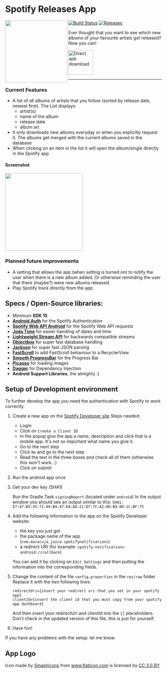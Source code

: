 # Spotify Releases App

 <img src="https://user-images.githubusercontent.com/16801528/38161679-26d1106e-34d4-11e8-817d-71121e8e922a.png"  align="left"
width="200"
    >

[![Build Status](https://travis-ci.org/panmau/spotify-releases-app.svg?branch=master)](https://travis-ci.org/panmau/spotify-releases-app)
[![Releases](https://img.shields.io/badge/release-v1.1.1-blue.svg)](https://github.com/panmau/spotify-releases-app/releases/latest)

Ever thought that you want to see which new albums of your favourite artists got released? Now you can!

[<img src="https://user-images.githubusercontent.com/16801528/38161462-4e1f19b8-34cf-11e8-8082-49cf95d17be9.png"
      alt="Direct apk download"
      height="80">](https://github.com/panmau/notifications-for-spotify/releases/latest)

---

### Current Features

- A list of all albums of artists that you follow (sorted by release date, newest first). 
The List displays:
   - artist(s)
   - name of the album
   - release date
   - album art
- It only downloads new albums everyday or when you explicitly request it. The albums get merged with the current albums saved in the database
- When clicking on an item in the list it will open the album/single directly in the Spotify app

#### Screenshot

   <img src="https://user-images.githubusercontent.com/16801528/38161360-e11aeb9a-34cd-11e8-9345-8aa49faf0f28.png" width="250">

### Planned future improvements
- A setting that allows the app (when setting is turned on) to notify the user when there is a new album added. Or otherwise reminding the user that there (maybe?) were new albums released.
- Play Spotify track directly from the app
  
## Specs / Open-Source libraries:
- Minimum **SDK 15**
- [**Android Auth**](https://github.com/spotify/android-auth) for the Spotify Authentication
- [**Spotify Web API Android**](https://github.com/kaaes/spotify-web-api-android) for the Spotify Web API requests
- [**Joda Time**](https://github.com/dlew/joda-time-android) for easier handling of dates and time
- [**Lightweight Stream API**](https://github.com/aNNiMON/Lightweight-Stream-API) for backwards compatible streams
- [**Objectbox**](https://github.com/objectbox/objectbox-java) for super fast database handling
- [**Jackson**](https://github.com/FasterXML/jackson-databind) for super fast JSON parsing
- [**FastScroll**](https://github.com/L4Digital/FastScroll) to add FastScroll behaviour to a RecyclerView
- [**Smooth ProgressBar**](https://github.com/castorflex/SmoothProgressBar) for the Progress Bar
- [**Picasso**](https://github.com/square/picasso) for loading images
- [**Dagger**](https://github.com/google/dagger) for Dependency Injection
- **Android Support Libraries**, the almighty :)
  
## Setup of Development environment

To further develop the app you need the authentication with Spotify to work correctly.

1. Create a new app on the [Spotify Developer site](https://beta.developer.spotify.com/dashboard/) 
   Steps needed:
   - Login
   - Click on `Create a Client ID`
   - In the popup give the app a name, description and click that is a mobile app. It's not so important what name you give it.
   - Go to the next step
   - Click `No` and go to the next step
   - Read the text in the three boxes and check all of them (otherwise this won't work...)
   - Click on submit
2. Run the android app once
3. Get your dev key (SHA1)

    Run the Gradle Task `signingReport` (located under `android`)
    In the output window you should see an output similar to this:
    `SHA1: E7:47:B5:45:71:A9:B4:47:EA:AD:21:D7:7C:A2:8D:B4:89:1C:BF:75`

4. Add the following information to the app on the Spotify Developer website:
   - the key you just got
   - the package name of the app (`com.maracuja_juice.spotifynotifications`)
   - a redirect URI (for example: `spotify-notifications-android://callback`)
   
   You can add it by clicking on `Edit Settings` and then putting the information into the corresponding fields.
   
5. Change the content of the file `config.properties` in the `res/raw` folder
Replace it with the two following lines:
    ```
   redirectUri={insert your redirect uri that you set in your spotify app}
   clientId={insert the client id that you must copy from your spotify app dashboard}
    ```
   And then insert your redirectUri and clientId into the `{}` placeholders.
   Don't check in the updated version of this file, this is just for yourself.
6. Have fun!

If you have any problems with the setup: let me know.

## App Logo

Icon made by <a href="https://www.flaticon.com/authors/smashicons" title="Smashicons">Smashicons</a> from <a href="https://www.flaticon.com/" title="Flaticon">www.flaticon.com</a> is licensed by <a href="http://creativecommons.org/licenses/by/3.0/" title="Creative Commons BY 3.0" target="_blank">CC 3.0 BY</a>
